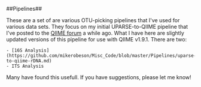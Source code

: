 ##Pipelines##

These are a set of are various OTU-picking pipelines that I've used for various data sets. They focus on my initial UPARSE-to-QIIME pipeline that I've posted to the [QIIME forum](https://groups.google.com/d/msg/qiime-forum/zqmvpnZe26g/ksFmMwDHPi8J) a while ago. What I have here are slightly updated versions of this pipeline for use with QIIME v1.9.1. There are two:

    - [16S Analysis](https://github.com/mikerobeson/Misc_Code/blob/master/Pipelines/uparse-to-qiime-rDNA.md)
    - ITS Analysis


Many have found this usefull. If you have suggestions, please let me know!
